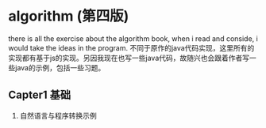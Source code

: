 # algorithm (第四版)
there is all the exercise about the algorithm book, when i read and conside, i would take the ideas in the program.
不同于原作的java代码实现，这里所有的实现都有基于js的实现。另因我现在也写一些java代码，故随兴也会跟着作者写一些java的示例，包括一些习题。

## Capter1 基础
1. 自然语言与程序转换示例